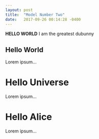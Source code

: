 ```yaml
---
layout: post
title:  "Model Number Two"
date:   2017-09-26 00:14:28 -0400
---
```


**HELLO WORLD** I am the greatest dubunny


Hello World
-----------
Lorem ipsum...

Hello Universe
==============
Lorem ipsum...

# Hello Alice
Lorem ipsum...
